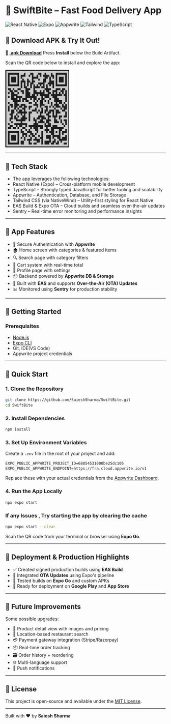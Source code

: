 # 🍔 SwiftBite – Fast Food Delivery App
<div>
  <img src="https://img.shields.io/badge/-React_Native-black?style=for-the-badge&logoColor=white&logo=react&color=61DAFB" alt="React Native" />
  <img src="https://img.shields.io/badge/-Expo-black?style=for-the-badge&logoColor=white&logo=expo&color=000020" alt="Expo" />
  <img src="https://img.shields.io/badge/-Appwrite-black?style=for-the-badge&logoColor=white&logo=appwrite&color=F02E65" alt="Appwrite" />
  <img src="https://img.shields.io/badge/-Tailwind-black?style=for-the-badge&logoColor=white&logo=tailwindcss&color=06B6D4" alt="Tailwind" />
  <img src="https://img.shields.io/badge/-TypeScript-black?style=for-the-badge&logoColor=white&logo=typescript&color=3178C6" alt="TypeScript" />
</div>


## 📆 Download APK & Try It Out!

**🔗 [.apk Download](https://expo.dev/accounts/saieshsharma/projects/fast_food/builds/2ba61cb6-a8cc-4f12-bcb3-1fea39001332)**
Press **Install** below the Build Artifact.

Scan the QR code below to install and explore the app:

<img src="./assets/SwiftBite_QR.png" alt="SwiftBite QR Code" width="200"/>

---

## 🧱 Tech Stack
* The app leverages the following technologies:
* React Native (Expo) – Cross-platform mobile development
* TypeScript – Strongly typed JavaScript for better tooling and scalability
* Appwrite – Authentication, Database, and File Storage
* Tailwind CSS (via NativeWind) – Utility-first styling for React Native
* EAS Build & Expo OTA – Cloud builds and seamless over-the-air updates
* Sentry – Real-time error monitoring and performance insights
  
---
## 📱 App Features

* 🔐 Secure Authentication with **Appwrite**
* 🏠 Home screen with categories & featured items
* 🔍 Search page with category filters
* 🛒 Cart system with real-time total
* 👤 Profile page with settings
* 📦 Backend powered by **Appwrite DB & Storage**
* 📲 Built with **EAS** and supports **Over-the-Air (OTA) Updates**
* 📊 Monitored using **Sentry** for production stability

---

## 🧰 Getting Started

### Prerequisites

* [Node.js](https://nodejs.org/)
* [Expo CLI](https://docs.expo.dev/get-started/installation/)
* Git, IDE(VS Code)
* Appwrite project credentials

---

## 🤸 Quick Start

### 1. Clone the Repository

```bash
git clone https://github.com/SaieshSharma/SwiftBite.git
cd SwiftBite
```

### 2. Install Dependencies

```bash
npm install
```

### 3. Set Up Environment Variables

Create a `.env` file in the root of your project and add:

```env
EXPO_PUBLIC_APPWRITE_PROJECT_ID=68854531000be25dc105
EXPO_PUBLIC_APPWRITE_ENDPOINT=https://fra.cloud.appwrite.io/v1
```

Replace these with your actual credentials from the [Appwrite Dashboard](https://console.appwrite.io/).

### 4. Run the App Locally

```bash
npx expo start
```

### If any Issues , Try starting the app by clearing the cache

```bash
npx expo start --clear
```

Scan the QR code from your terminal or browser using **Expo Go**.

---

## 🚀 Deployment & Production Highlights

* ✅ Created signed production builds using **EAS Build**
* 🔄 Integrated **OTA Updates** using Expo's pipeline
* 🧪 Tested builds on **Expo Go** and custom APKs
* 📲 Ready for deployment on **Google Play** and **App Store**

---

## 🔮 Future Improvements

Some possible upgrades:

* 🍔 Product detail view with images and pricing
* 📍 Location-based restaurant search
* 💳 Payment gateway integration (Stripe/Razorpay)
* 📦 Real-time order tracking
* 🗃️ Order history + reordering
* 🌐 Multi-language support
* 🔔 Push notifications

---

## 📄 License

This project is open-source and available under the [MIT License](LICENSE).

---

Built with ❤️ by **Saiesh Sharma**
